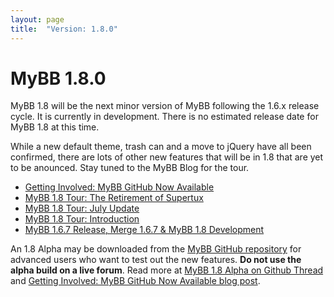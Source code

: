 ```yaml
---
layout: page
title:  "Version: 1.8.0"
---
```

# MyBB 1.8.0

MyBB 1.8 will be the next minor version of MyBB following the 1.6.x release cycle. It is currently in development. There is no estimated release date for MyBB 1.8 at this time.

While a new default theme, trash can and a move to jQuery have all been confirmed, there are lots of other new features that will be in 1.8 that are yet to be anounced. Stay tuned to the MyBB Blog for the tour.

* [Getting Involved: MyBB GitHub Now Available](http://blog.mybb.com/2013/01/23/getting-involved-mybb-github-now-available/)
* [MyBB 1.8 Tour: The Retirement of Supertux](http://blog.mybb.com/2012/08/21/mybb-1-8-tour-the-retirement-of-supertux/)
* [MyBB 1.8 Tour: July Update](http://blog.mybb.com/2012/07/11/mybb-1-8-tour-july-update/)
* [MyBB 1.8 Tour: Introduction](http://blog.mybb.com/2012/04/03/mybb-1-8-tour-introduction/)
* [MyBB 1.6.7 Release, Merge 1.6.7 & MyBB 1.8 Development](http://blog.mybb.com/2012/04/01/mybb-1-6-7-update-1-8-development/)

An 1.8 Alpha may be downloaded from the [MyBB GitHub repository](https://github.com/mybb/mybb/tree/feature) for advanced users who want to test out the new features. **Do not use the alpha build on a live forum**. 
Read more at [MyBB 1.8 Alpha on Github Thread](http://community.mybb.com/thread-133336.html) and [Getting Involved: MyBB GitHub Now Available blog post](http://blog.mybb.com/2013/01/23/getting-involved-mybb-github-now-available/).
